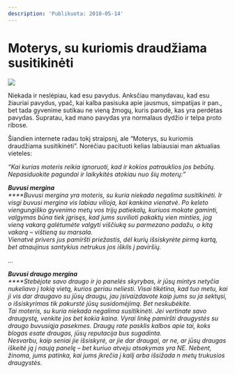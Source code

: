 ```yaml
---
description: 'Publikuota: 2010-05-14'
---
```


# Moterys, su kuriomis draudžiama susitikinėti

![](../../.gitbook/assets/couple\_by\_radicalway.jpg)

Niekada ir neslėpiau, kad esu pavydus. Anksčiau manydavau, kad esu žiauriai pavydus, ypač, kai kalba pasisuka apie jausmus, simpatijas ir pan., bet tada gyvenime sutikau ne vieną žmogų, kuris parodė, kas yra perdėtas pavydas. Supratau, kad mano pavydas yra normalaus dydžio ir telpa proto ribose.

Šiandien internete radau tokį straipsnį, ale “Moterys, su kuriomis draudžiama susitikinėti”. Norėčiau pacituoti kelias labiausiai man aktualias vieteles:

_“Kai kurias moteris reikia ignoruoti, kad ir kokios patrauklios jos bebūtų. Nepasiduokite pagundai ir  laikykitės atokiau nuo šių moterų:”_

_**Buvusi mergina**_\
_****Buvusi mergina yra moteris, su kuria niekada negalima susitikinėti. Ir visgi buvusi mergina vis labiau vilioja, kai kankina vienatvė. Po keleto viengungiško gyvenimo metų vos trijų patiekalų, kuriuos mokate gaminti, valgymas būna tiek įgrisęs, kad jums suvilioti pakaktų vien minties, jog vieną vakarą galėtumėte valgyti viščiuką su parmezano padažu, o kitą vakarą – vištieną su marsala._\
_Vienatvė privers jus pamiršti priežastis, dėl kurių išsiskyrėte pirmą kartą, bet atnaujinus santykius netrukus jos iškils į paviršių._

_…_

_**Buvusi draugo mergina**_\
_****Stebėjote savo draugo ir jo panelės skyrybas, ir jūsų mintys netyčia nukeliavo į tokią vietą, kurios geriau neliesti. Visai tikėtina, kad tuo metu, kai ji vis dar draugavo su jūsų draugu, jau įsivaizdavote kaip jums su ja sektųsi, o išsiskyrimas tik pakurstė jūsų susidomėjimą. Bet neskubėkite._\
_Tai moteris, su kuria niekada negalima susitikinėti. Jei vertinate savo draugystę, venkite jos bet kokia kaina. Vyrai linkę pamiršti draugystės su draugo buvusiąja pasekmes. Draugų rate pasklis kalbos apie tai, koks blogas esate draugas, jūsų reputacija bus sugadinta._\
_Nesvarbu, kaip seniai jie išsiskyrė, ar jie dar draugai, ar ne, ar jūsų draugas iškeitė ją į naują panelę – bet kuriuo atveju atsakymas yra NE. Nebent, žinoma, jums patinka, kai jums įkrečia į kailį arba išsižada n metų trukusios draugystės._
